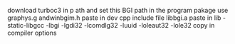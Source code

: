 download turboc3 in p ath and set this BGI path in the program
pakage use
graphys.g andwinbgim.h paste in dev cpp include file
libbgi.a paste in lib
-static-libgcc -lbgi -lgdi32 -lcomdlg32 -luuid -loleaut32 -lole32 
copy in compiler options
